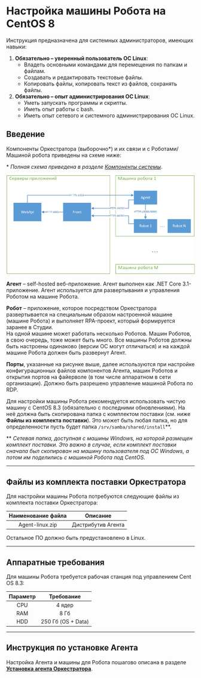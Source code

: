 # Настройка машины Робота на CentOS 8

Инструкция предназначена для системных администраторов, имеющих навыки:
1.	**Обязательно – уверенный пользователь ОС Linux**:    
    * Владеть основными командами для перемещения по папкам и файлам.    
    * Создавать и редактировать текстовые файлы.    
    * Копировать файлы, копировать текст из файлов, сохранять файлы.    
2.	**Обязательно – опыт администрирования ОС Linux**:    
    * Уметь запускать программы и скрипты.    
    * Иметь опыт работы c bash.     
    * Иметь опыт сетевого и системного администрирования ОС Linux.   

## Введение
Компоненты Оркестратора (выборочно\*) и их связи и с Роботами/Машиной робота приведены на схеме ниже:

\* *Полная схема приведена в разделе [Компоненты системы](https://docs.primo-rpa.ru/primo-rpa/orchestrator/deployment/system-components)*.
 
![](<../../../../.gitbook/assets/Компоненты Оркестратора и Роботы.png>)

**Агент** – self-hosted веб-приложение. Агент выполнен как .NET Core 3.1-приложение. Агент используется для развертывания и управления Роботом на машине Робота.

**Робот** – приложение, которое посредством Оркестратора развертывается на специальным образом настроенной машине (машине Робота) и выполняет RPA-проект, который формируется заранее в Студии.\
На одной машине может работать несколько Роботов. Машин Роботов, в свою очередь, тоже может быть много. Все машины Роботов должны быть настроены одинаково (версии ОС могут отличаться) и на каждой машине Робота должен быть развернут Агент.

**Порты**, указанные на рисунке выше, далее используются при настройке конфигурационных файлов компонентов Агента, машин Роботов и открытия портов на файерволе (в том числе аппаратном в сети организации).
Должно быть разрешено управление машиной Робота по RDP. 

Для настройки машины Робота рекомендуется использовать чистую  машину с CentOS 8.3 (обязательно с последними обновлениями). На неё должна быть скопирована папка с комплектом поставки (см. ниже **Файлы из комплекта поставки**). Это может быть любая папка, но для определенности пусть будет папка `/srv/samba/shared/install`\*\*.

\*\* *Сетевая папка, доступная с машины Windows, на которой размещен комплект поставки. Это важно в случае, если комплект поставки сначала был скопирован на машину пользователя под ОС Windows, а потом им поделились с машиной Робота под CentOS.*

---
## Файлы из комплекта поставки Оркестратора
Для настройки машины Робота потребуются следующие файлы из комплекта поставки Оркестратора:

| Наименование файла | Описание                            |
| :---------------: | :----------------------------------: |
| Agent-linux.zip   | Дистрибутив Агента                   | 

Остальное ПО должно быть предустановлено в Linux.

---
## Аппаратные требования
Для машины Робота требуется рабочая станция под управлением Cent OS 8.3:

| Параметр          | Требование                           |
| :---------------: | :----------------------------------: |
| CPU	              | 4 ядер                               | 
| RAM	              | 8 Гб                                 | 
| HDD	              | 250 Гб (OS + Data)                   | 

---

## Инструкция по установке Агента 
Настройка Агента и машины для Робота пошагово описана в разделе [**Установка агента Оркестратора**](https://docs.primo-rpa.ru/primo-rpa/orchestrator/settings/robotmachine/agentinstall).


